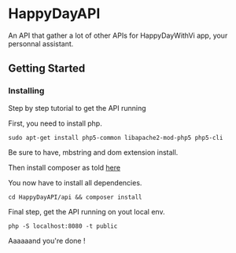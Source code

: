 # HappyDayAPI

An API that gather a lot of other APIs for HappyDayWithVi app, your personnal assistant.

## Getting Started

### Installing

Step by step tutorial to get the API running

First, you need to install php.

```
sudo apt-get install php5-common libapache2-mod-php5 php5-cli
```

Be sure to have, mbstring and dom extension install.

Then install composer as told [here](https://getcomposer.org/)

You now have to install all dependencies.

```
cd HappyDayAPI/api && composer install
```

Final step, get the API running on yout local env.
```
php -S localhost:8080 -t public
```

Aaaaaand you're done !
